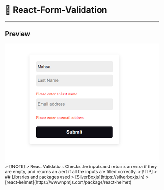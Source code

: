 # 🔗 React-Form-Validation
---
## Preview
<img src="public/Captfsdfsfure.PNG">
> [!NOTE]
> React Validation: Checks the inputs and returns an error if they are empty, and returns an alert if all the inputs are filled correctly.
> [!TIP]
> ## Libraries and packages used
> [SilverBoxjs](https://silverboxjs.ir/)
> [react-helmet](https://www.npmjs.com/package/react-helmet)
